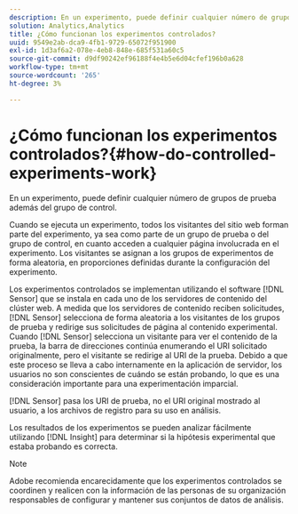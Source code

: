 ```yaml
---
description: En un experimento, puede definir cualquier número de grupos de prueba además del grupo de control.
solution: Analytics,Analytics
title: ¿Cómo funcionan los experimentos controlados?
uuid: 9549e2ab-dca9-4fb1-9729-65072f951900
exl-id: 1d3af6a2-078e-4eb8-848e-685f531a60c5
source-git-commit: d9df90242ef96188f4e4b5e6d04cfef196b0a628
workflow-type: tm+mt
source-wordcount: '265'
ht-degree: 3%

---
```


# ¿Cómo funcionan los experimentos controlados?{#how-do-controlled-experiments-work}

En un experimento, puede definir cualquier número de grupos de prueba además del grupo de control.

Cuando se ejecuta un experimento, todos los visitantes del sitio web forman parte del experimento, ya sea como parte de un grupo de prueba o del grupo de control, en cuanto acceden a cualquier página involucrada en el experimento. Los visitantes se asignan a los grupos de experimentos de forma aleatoria, en proporciones definidas durante la configuración del experimento.

Los experimentos controlados se implementan utilizando el software [!DNL Sensor] que se instala en cada uno de los servidores de contenido del clúster web. A medida que los servidores de contenido reciben solicitudes, [!DNL Sensor] selecciona de forma aleatoria a los visitantes de los grupos de prueba y redirige sus solicitudes de página al contenido experimental. Cuando [!DNL Sensor] selecciona un visitante para ver el contenido de la prueba, la barra de direcciones continúa enumerando el URI solicitado originalmente, pero el visitante se redirige al URI de la prueba. Debido a que este proceso se lleva a cabo internamente en la aplicación de servidor, los usuarios no son conscientes de cuándo se están probando, lo que es una consideración importante para una experimentación imparcial.

[!DNL Sensor] pasa los URI de prueba, no el URI original mostrado al usuario, a los archivos de registro para su uso en análisis.

Los resultados de los experimentos se pueden analizar fácilmente utilizando [!DNL Insight] para determinar si la hipótesis experimental que estaba probando es correcta.

>[!NOTE]
>
>Adobe recomienda encarecidamente que los experimentos controlados se coordinen y realicen con la información de las personas de su organización responsables de configurar y mantener sus conjuntos de datos de análisis.

